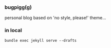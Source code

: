 ### bugpigg(g)
personal blog based on 'no style, please!' theme... 

### in local
```
bundle exec jekyll serve --drafts
```


